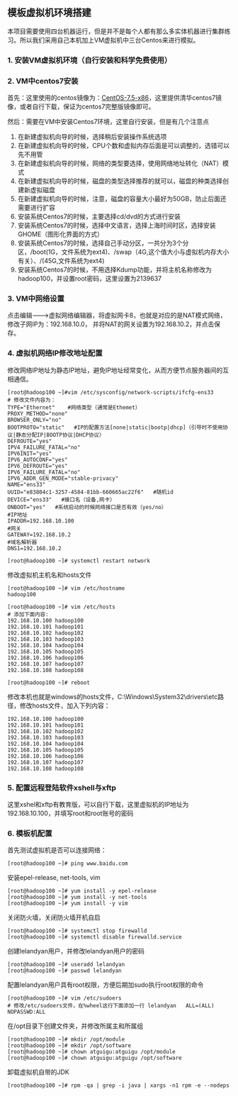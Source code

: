 ## 模板虚拟机环境搭建

本项目需要使用四台机器运行，但是并不是每个人都有那么多实体机器进行集群练习。所以我们采用自己本机加上VM虚拟机中三台Centos来进行模拟。

### 1. 安装VM虚拟机环境（自行安装和科学免费使用）

### 2. VM中centos7安装

首先：这里使用的centos镜像为：[CentOS-7.5-x86](https://mirrors.tuna.tsinghua.edu.cn/centos/7/isos/x86_64/CentOS-7-x86_64-Everything-2009.iso)，这里提供清华centos7镜像，或者自行下载，保证为centos7完整版镜像即可。

然后：需要在VM中安装Centos7环境，这里自行安装，但是有几个注意点

1. 在新建虚拟机向导的时候，选择稍后安装操作系统选项
2. 在新建虚拟机向导的时候，CPU个数和虚拟内存后面是可以调整的，选错可以先不用管
3. 在新建虚拟机向导的时候，网络的类型要选择，使用网络地址转化（NAT）模式
4. 在新建虚拟机向导的时候，磁盘的类型选择推荐的就可以，磁盘的种类选择创建新虚拟磁盘
5. 在新建虚拟机向导的时候，注意，磁盘的容量大小最好为50GB，防止后面还需要进行扩容
6. 安装系统Centos7的时候，主要选择cd/dvd的方式进行安装
7. 安装系统Centos7的时候，选择中文语言，选择上海时间时区，选择安装GHOME（图形化界面的方式）
8. 安装系统Centos7的时候，选择自己手动分区，一共分为3个分区，/boot(1G，文件系统为ext4)、/swap（4G,这个值大小与虚拟机内存大小有关）、/(45G,文件系统为ext4)
9. 安装系统Centos7的时候，不用选择Kdump功能，并将主机名称修改为hadoop100，并设置root密码，这里设置为2139637

### 3. VM中网络设置

点击编辑--->虚拟网络编辑器，将虚拟网卡8，也就是对应的是NAT模式网络，修改子网IP为：192.168.10.0， 并将NAT的网关设置为192.168.10.2，并点击保存。

### 4. 虚拟机网络IP修改地址配置

修改网络IP地址为静态IP地址，避免IP地址经常变化，从而方便节点服务器间的互相通信。

```shell
[root@hadoop100 ~]#vim /etc/sysconfig/network-scripts/ifcfg-ens33
# 修改文件内容为：
TYPE="Ethernet"    #网络类型（通常是Ethemet）
PROXY_METHOD="none"
BROWSER_ONLY="no"
BOOTPROTO="static"   #IP的配置方法[none|static|bootp|dhcp]（引导时不使用协议|静态分配IP|BOOTP协议|DHCP协议）
DEFROUTE="yes"
IPV4_FAILURE_FATAL="no"
IPV6INIT="yes"
IPV6_AUTOCONF="yes"
IPV6_DEFROUTE="yes"
IPV6_FAILURE_FATAL="no"
IPV6_ADDR_GEN_MODE="stable-privacy"
NAME="ens33"   
UUID="e83804c1-3257-4584-81bb-660665ac22f6"   #随机id
DEVICE="ens33"   #接口名（设备,网卡）
ONBOOT="yes"   #系统启动的时候网络接口是否有效（yes/no）
#IP地址
IPADDR=192.168.10.100  
#网关  
GATEWAY=192.168.10.2      
#域名解析器
DNS1=192.168.10.2

[root@hadoop100 ~]# systemctl restart network
```

修改虚拟机主机名和hosts文件

```shell
[root@hadoop100 ~]# vim /etc/hostname
hadoop100

[root@hadoop100 ~]# vim /etc/hosts
# 添加下面内容:
192.168.10.100 hadoop100
192.168.10.101 hadoop101
192.168.10.102 hadoop102
192.168.10.103 hadoop103
192.168.10.104 hadoop104
192.168.10.105 hadoop105
192.168.10.106 hadoop106
192.168.10.107 hadoop107
192.168.10.108 hadoop108

[root@hadoop100 ~]# reboot
```

修改本机也就是windows的hosts文件，C:\Windows\System32\drivers\etc路径，修改hosts文件，加入下列内容：

```shell
192.168.10.100 hadoop100
192.168.10.101 hadoop101
192.168.10.102 hadoop102
192.168.10.103 hadoop103
192.168.10.104 hadoop104
192.168.10.105 hadoop105
192.168.10.106 hadoop106
192.168.10.107 hadoop107
192.168.10.108 hadoop108
```

### 5. 配置远程登陆软件xshell与xftp

这里xshel和xftp有教育版，可以自行下载，这里虚拟机的IP地址为192.168.10.100，并填写root和root账号的密码

### 6. 模板机配置

首先测试虚拟机是否可以连接网络：

```shell
[root@hadoop100 ~]# ping www.baidu.com
```

安装epel-release, net-tools, vim

```shell
[root@hadoop100 ~]# yum install -y epel-release
[root@hadoop100 ~]# yum install -y net-tools 
[root@hadoop100 ~]# yum install -y vim
```

关闭防火墙，关闭防火墙开机自启

```shell
[root@hadoop100 ~]# systemctl stop firewalld
[root@hadoop100 ~]# systemctl disable firewalld.service
```

创建lelandyan用户，并修改lelandyan用户的密码

```shell
[root@hadoop100 ~]# useradd lelandyan
[root@hadoop100 ~]# passwd lelandyan
```

配置lelandyan用户具有root权限，方便后期加sudo执行root权限的命令

```shell
[root@hadoop100 ~]# vim /etc/sudoers
# 修改/etc/sudoers文件，在%wheel这行下面添加一行 lelandyan   ALL=(ALL)     NOPASSWD:ALL
```

在/opt目录下创建文件夹，并修改所属主和所属组

```shell
[root@hadoop100 ~]# mkdir /opt/module
[root@hadoop100 ~]# mkdir /opt/software
[root@hadoop100 ~]# chown atguigu:atguigu /opt/module 
[root@hadoop100 ~]# chown atguigu:atguigu /opt/software
```

卸载虚拟机自带的JDK

```shell
[root@hadoop100 ~]# rpm -qa | grep -i java | xargs -n1 rpm -e --nodeps
```



